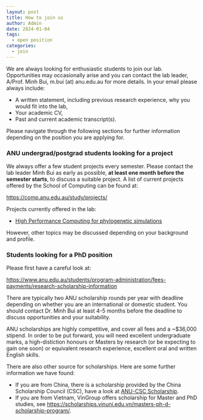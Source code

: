```yaml
---
layout: post
title: How to join us
author: Admin
date: 2024-01-04
tags:
  - open position
categories: 
  - join
---
```


We are always looking for enthusiastic students to join our lab.
Opportunities may occasionally arise and you can contact the lab
leader, A/Prof. Minh Bui, m.bui (at) anu.edu.au for more details. 
In your email please always include:

* A written statement, including previous research experience, why you would fit into the lab,
* Your academic CV,
* Past and current academic transcript(s).

Please navigate through the following sections for further information
depending on the position you are applying for.

### ANU undergrad/postgrad students looking for a project

We always offer a few student projects every semester. Please contact
the lab leader Minh Bui as early as possible, __at least one month before the semester starts__, 
to discuss a suitable project. A list of current projects offered by
the School of Computing can be found at:

<https://comp.anu.edu.au/study/projects/>

Projects currently offered in the lab:

* [High Performance Computing for phylogenetic simulations](https://comp.anu.edu.au/study/projects/high-performance-computing-for-phylogenetic-simulations/)

However, other topics may be discussed depending on your background and profile.

### Students looking for a PhD position

Please first have a careful look at:

<https://www.anu.edu.au/students/program-administration/fees-payments/research-scholarship-information>

There are typically two ANU scholarship rounds per year with deadline depending
on whether you are an international or domestic student.
You should contact Dr. Minh Bui at least 4-5 months before the deadline to discuss
opportunities and your suitability. 

ANU scholarships are highly competitive, and cover all fees
and a ~$36,000 stipend. In order to be put forward, you will need
excellent undergraduate marks, a high-distiction honours or Masters by
research (or be expecting to gain one soon) or
equivalent research experience, excellent oral and written English skills.

There are also other source for scholarships. Here are some further information
we have found:

* If you are from China, there is a scholarship provided by the China Scholarship
  Council (CSC), have a look at [ANU-CSC Scholarship](https://study.anu.edu.au/scholarships/find-scholarship/anu-csc-scholarship).
* If you are from Vietnam, VinGroup offers scholarship for Master and PhD studies, see
  <https://scholarships.vinuni.edu.vn/masters-ph-d-scholarship-program/>.

